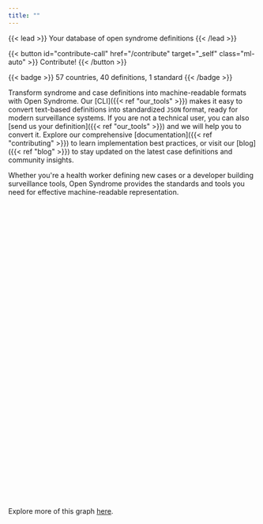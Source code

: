 ```yaml
---
title: ""
---
```


<div class="flex justify-between items-center">
{{< lead >}}
Your database of open syndrome definitions
{{< /lead >}}

{{< button id="contribute-call" href="/contribute" target="_self" class="ml-auto" >}}
Contribute!
{{< /button >}}
</div>

{{< badge >}}
57 countries, 40 definitions, 1 standard
{{< /badge >}}

Transform syndrome and case definitions into machine-readable formats with Open Syndrome.
Our [CLI]({{< ref "our_tools" >}}) makes it easy to convert text-based definitions into standardized `JSON` format,
ready for modern surveillance systems. If you are not a technical user, you can also [send us your definition]({{< ref "our_tools" >}})
and we will help you to convert it.
Explore our comprehensive [documentation]({{< ref "contributing" >}}) to learn implementation best practices,
or visit our [blog]({{< ref "blog" >}}) to stay updated on the latest case definitions and community insights.

Whether you're a health worker defining new cases or a developer building surveillance tools, Open Syndrome
provides the standards and tools you need for effective machine-readable representation.

<div id="force-graph" style="width: 100%; height: 600px; position: relative;"></div>

<script src="https://cdn.jsdelivr.net/npm/d3@7"></script>
<script src="/js/force-graph.js"></script>

Explore more of this graph [here](/graph).
